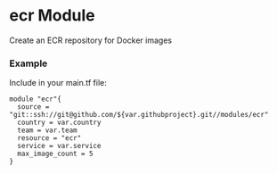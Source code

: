 # ecr Module
Create an ECR repository for Docker images

### Example

Include in your main.tf file:  
```
module "ecr"{
  source = "git::ssh://git@github.com/${var.githubproject}.git//modules/ecr"
  country = var.country
  team = var.team
  resource = "ecr"
  service = var.service
  max_image_count = 5
}
```